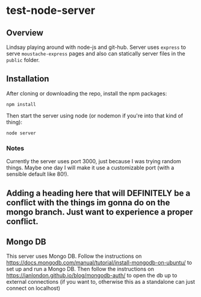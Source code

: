# test-node-server

## Overview
Lindsay playing around with node-js and git-hub. Server uses `express` to serve `moustache-express` pages and also can statically server files in the `public` folder.

## Installation
After cloning or downloading the repo, install the npm packages:
```
npm install
```
Then start the server using node (or nodemon if you're into that kind of thing):
```
node server
```

### Notes
Currently the server uses port 3000, just because I was trying random things. Maybe one day I will make it use a customizable port (with a sensible default like 80!).

## Adding a heading here that will DEFINITELY be a conflict with the things im gonna do on the mongo branch. Just want to experience a proper conflict.

## Mongo DB
This server uses Mongo DB.
Follow the instructions on https://docs.mongodb.com/manual/tutorial/install-mongodb-on-ubuntu/ to set up and run a Mongo DB.
Then follow the instructions on https://ianlondon.github.io/blog/mongodb-auth/ to open the db up to external connections (if you want to, otherwise this as a standalone can just connect on localhost)
